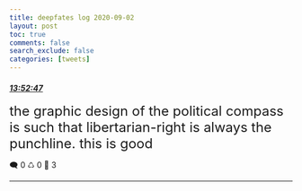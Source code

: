 ```yaml
---
title: deepfates log 2020-09-02
layout: post
toc: true
comments: false
search_exclude: false
categories: [tweets]
---
```



#### <a href = "https://twitter.com/deepfates/status/1301246715496808450">*13:52:47*</a>

<font size="5">the graphic design of the political compass is such that libertarian-right is always the punchline.  this is good</font>



🗨️ 0 ♺ 0 🤍  3   

---
    
            

